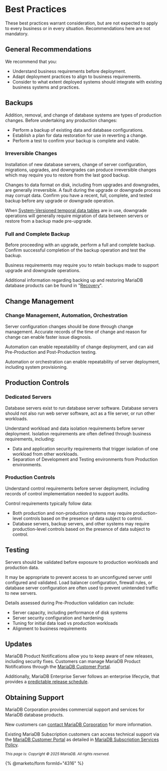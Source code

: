 # Best Practices

These best practices warrant consideration, but are not expected to apply to every business or in every situation. Recommendations here are not mandatory.

## General Recommendations

We recommend that you:

* Understand business requirements before deployment.
* Adapt deployment practices to align to business requirements.
* Consider to what extent deployed systems should integrate with existing business systems and practices.

## Backups

Addition, removal, and change of database systems are types of production changes. Before undertaking any production changes:

* Perform a backup of existing data and database configurations.
* Establish a plan for data restoration for use in reverting a change.
* Perform a test to confirm your backup is complete and viable.

### Irreversible Changes

Installation of new database servers, change of server configuration, migrations, upgrades, and downgrades can produce irreversible changes which may require you to restore from the last good backup.

Changes to data format on disk, including from upgrades and downgrades, are generally irreversible. A fault during the upgrade or downgrade process may corrupt data. Confirm you have a recent, full, complete, and tested backup before any upgrade or downgrade operation.

When [System-Versioned temporal data tables](../../../reference/sql-structure/temporal-tables/) are in use, downgrade operations will generally require migration of data between servers or restore from a backup made pre-upgrade.

### Full and Complete Backup

Before proceeding with an upgrade, perform a full and complete backup. Confirm successful completion of the backup operation and test the backup.

Business requirements may require you to retain backups made to support upgrade and downgrade operations.

Additional information regarding backing up and restoring MariaDB database products can be found in "[Recovery](../../../server-usage/storage-engines/innodb/innodb-troubleshooting/innodb-recovery-modes.md)".

## Change Management

### Change Management, Automation, Orchestration

Server configuration changes should be done through change management. Accurate records of the time of change and reason for change can enable faster issue diagnosis.

Automation can enable repeatability of change deployment, and can aid Pre-Production and Post-Production testing.

Automation or orchestration can enable repeatability of server deployment, including system provisioning.

## Production Controls

### Dedicated Servers

Database servers exist to run database server software. Database servers should not also run web server software, act as a file server, or run other workloads.

Understand workload and data isolation requirements before server deployment. Isolation requirements are often defined through business requirements, including:

* Data and application security requirements that trigger isolation of one workload from other workloads.
* Separation of Development and Testing environments from Production environments.

### Production Controls

Understand control requirements before server deployment, including records of control implementation needed to support audits.

Control requirements typically follow data:

* Both production and non-production systems may require production-level controls based on the presence of data subject to control.
* Database servers, backup servers, and other systems may require production-level controls based on the presence of data subject to control.

## Testing

Servers should be validated before exposure to production workloads and production data.

It may be appropriate to prevent access to an unconfigured server until configured and validated. Load balancer configuration, firewall rules, or database server configuration are often used to prevent unintended traffic to new servers.

Details assessed during Pre-Production validation can include:

* Server capacity, including performance of disk systems
* Server security configuration and hardening
* Tuning for initial data load vs production workloads
* Alignment to business requirements

## Updates

MariaDB Product Notifications allow you to keep aware of new releases, including security fixes. Customers can manage MariaDB Product Notifications through the [MariaDB Customer Portal](https://customers.mariadb.com/?_ga=2.24188474.1431602578.1740983101-1710706710.1737441288).

Additionally, MariaDB Enterprise Server follows an enterprise lifecycle, that provides a [predictable release schedule](https://app.gitbook.com/s/aEnK0ZXmUbJzqQrTjFyb/enterprise-server/about/enterprise-server-release-schedule).

## Obtaining Support

MariaDB Corporation provides commercial support and services for MariaDB database products.

New customers can [contact MariaDB Corporation](https://mariadb.com/contact) for more information.

Existing MariaDB Subscription customers can access technical support via the [MariaDB Customer Portal](https://customers.mariadb.com/?_ga=2.262787980.1431602578.1740983101-1710706710.1737441288) as detailed in [MariaDB Subscription Services Policy](https://mariadb.com/subscription-services-policies).

<sub>_This page is: Copyright © 2025 MariaDB. All rights reserved._</sub>

{% @marketo/form formId="4316" %}
